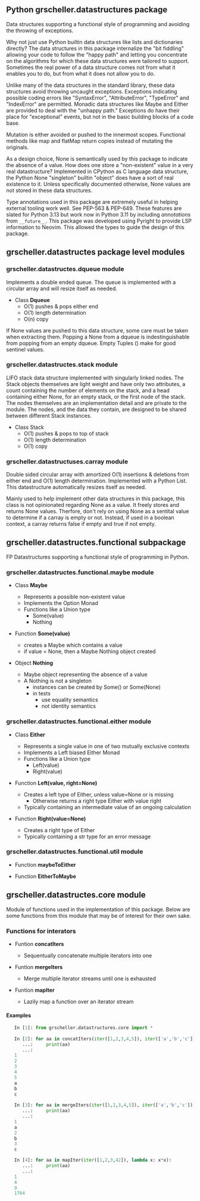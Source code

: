 ## Python grscheller.datastructures package

Data structures supporting a functional style of programming and
avoiding the throwing of exceptions. 

Why not just use Python builtin data structures like lists and
dictionaries directly? The data structures in this package internalize
the "bit fiddling" allowing your code to follow the "happy path" and
letting you concentrate on the algorithms for which these data
structures were tailored to support. Sometimes the real power of a data
structure comes not from what it enables you to do, but from what it
does not allow you to do.

Unlike many of the data structures in the standard library, these data
structures avoid throwing uncaught exceptions. Exceptions indicating
possible coding errors like "SyntaxError", "AttributeError", "TypeError"
and "IndexError" are permitted. Monadic data structures like Maybe and
Either are provided to deal with the "unhappy path." Exceptions do have
their place for "exceptional" events, but not in the basic building
blocks of a code base.

Mutation is either avoided or pushed to the innermost scopes. Functional
methods like map and flatMap return copies instead of mutating the
originals.

As a design choice, None is semantically used by this package to
indicate the absence of a value. How does one store a "non-existent"
value in a very real datastructure? Implemented in CPython as C language
data structure, the Python None "singleton" builtin "object" does have
a sort of real existence to it. Unless specifically documented
otherwise, None values are not stored in these data structures.

Type annotations used in this package are extremely useful in helping
external tooling work well. See PEP-563 & PEP-649. These features are
slated for Python 3.13 but work now in Python 3.11 by including
*annotations* from `__future__`. This package was developed using
Pyright to provide LSP information to Neovim. This allowed the types
to guide the design of this package.

## grscheller.datastructes package level modules

### grscheller.datastructes.dqueue module

Implements a double ended queue. The queue is implemented with
a circular array and will resize itself as needed. 

* Class **Dqueue**
  * O(1) pushes & pops either end
  * O(1) length determination
  * O(n) copy

If None values are pushed to this data structure, some care must be
taken when extracting them. Popping a None from a dqueue is
indestinguishable from popping from an empty dqueue. Empty Tuples ()
make for good sentinel values.

### grscheller.datastructes.stack module

LIFO stack data structure implemented with singularly linked nodes. The
Stack objects themselves are light weight and have only two attributes,
a count containing the number of elements on the stack, and a head
containing either None, for an empty stack, or the first node of the
stack. The nodes themselves are an implementation detail and are private
to the module. The nodes, and the data they contain, are designed to be
shared between different Stack instances.
          
* Class Stack
  * O(1) pushes & pops to top of stack
  * O(1) length determination
  * O(1) copy

### grscheller.datastructuses.carray module

Double sided circular array with amortized O(1) insertions & deletions
from either end and O(1) length determination. Implemented with a Python
List. This datastructure automatically resizes itself as needed.

Mainly used to help implement other data structures in this package,
this class is not opinionated regarding None as a value. It freely
stores and returns None values. Therfore, don't rely on using None as
a sentital value to determine if a carray is empty or not. Instead, if
used in a boolean context, a carray returns false if empty and true
if not empty.

## grscheller.datastructes.functional subpackage

FP Datastructures supporting a functional style of programming in Python.

### grscheller.datastructes.functional.maybe module

* Class **Maybe**
  * Represents a possible non-existent value
  * Implements the Option Monad
  * Functions like a Union type
    * Some(value)
    * Nothing

* Function **Some(value)**
  * creates a Maybe which contains a value
  * if value = None, then a Maybe Nothing object created

* Object **Nothing**
  * Maybe object representing the absence of a value
  * A Nothing is not a singleton
    * instances can be created by Some() or Some(None)
    * in tests
      * use equality semantics
      * not identity semantics

### grscheller.datastructes.functional.either module

* Class **Either**
  * Represents a single value in one of two mutually exclusive contexts
  * Implements a Left biased Either Monad
  * Functions like a Union type
    * Left(value)
    * Right(value)

* Function **Left(value, right=None)**
  * Creates a left type of Either, unless value=None or is missing
    * Otherwise returns a right type Either with value right
  * Typically containing an intermediate value of an ongoing calculation

* Function **Right(value=None)**
  * Creates a right type of Either
  * Typically containing a str type for an error message

### grscheller.datastructes.functional.util module

* Function **maybeToEither**

* Function **EitherToMaybe**

## grscheller.datastructes.core module

Module of functions used in the implementation of this package. Below
are some functions from this module that may be of interest for their
own sake.

### Functions for interators

* Funtion **concatIters**
  * Sequentually concatenate multiple iterators into one

* Funtion **mergeIters**
  * Merge multiple iterator streams until one is exhausted

* Funtion **mapIter**
  * Lazily map a function over an iterator stream

#### Examples

```python
   In [1]: from grscheller.datastructures.core import *
   
   In [2]: for aa in concatIters(iter([1,2,3,4,5]), iter(['a','b','c'])):
      ...:     print(aa)
      ...:
   1
   2
   3
   4
   5
   a
   b
   c
   
   In [3]: for aa in mergeIters(iter([1,2,3,4,5]), iter(['a','b','c'])):
      ...:     print(aa)
      ...:
   1
   a
   2
   b
   3
   c

   In [4]: for aa in mapIter(iter([1,2,3,42]), lambda x: x*x):
      ...:     print(aa)
      ...:
   1
   4
   9
   1764
```   
